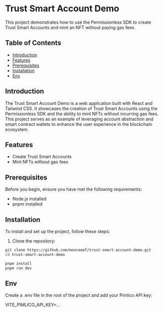 # Trust Smart Account Demo

This project demonstrates how to use the Permissionless SDK to create Trust Smart Accounts and mint an NFT without paying gas fees.

## Table of Contents

- [Introduction](#introduction)
- [Features](#features)
- [Prerequisites](#prerequisites)
- [Installation](#installation)
- [Env](#env)

## Introduction

The Trust Smart Account Demo is a web application built with React and Tailwind CSS. It showcases the creation of Trust Smart Accounts using the Permissionless SDK and the ability to mint NFTs without incurring gas fees. This project serves as an example of leveraging account abstraction and smart contract wallets to enhance the user experience in the blockchain ecosystem.

## Features

- Create Trust Smart Accounts
- Mint NFTs without gas fees

## Prerequisites

Before you begin, ensure you have met the following requirements:

- Node.js installed
- pnpm installed

## Installation

To install and set up the project, follow these steps:

1. Clone the repository:

```bash
git clone https://github.com/monceeef/trust-smart-account-demo.git
cd trust-smart-account-demo
```

```bash
pnpm install
pnpm run dev
```

## Env

Create a .env file in the root of the project and add your Pimlico API key:

VITE_PIMLICO_API_KEY=...

